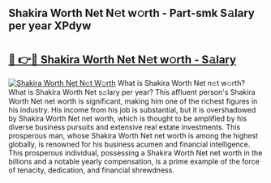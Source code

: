 ## Shakira Worth Net N𝚎t w𝚘rth - Part-smk S𝚊lary per year XPdyw

# <h2><a href="http://gc2z9gv.nevu.top/?p=Shakira+Worth+Net">🔗 👉🔴 Shakira Worth Net N𝚎t w𝚘rth - S𝚊lary</a></h2>

[![Shakira Worth Net N𝚎t W𝚘rth](https://i.imgur.com/Oavwk0R.jpeg)](http://gc2z9gv.nevu.top/?p=Shakira+Worth+Net)
What is Shakira Worth Net n𝚎t w𝚘rth? What is Shakira Worth Net s𝚊lary per year?
This affluent person's Shakira Worth Net net worth is significant, making him one of the richest figures in his industry. His income from his job is substantial, but it is overshadowed by Shakira Worth Net net worth, which is thought to be amplified by his diverse business pursuits and extensive real estate investments. This prosperous man, whose Shakira Worth Net net worth is among the highest globally, is renowned for his business acumen and financial intelligence. This prosperous individual, possessing a Shakira Worth Net net worth in the billions and a notable yearly compensation, is a prime example of the force of tenacity, dedication, and financial shrewdness.
